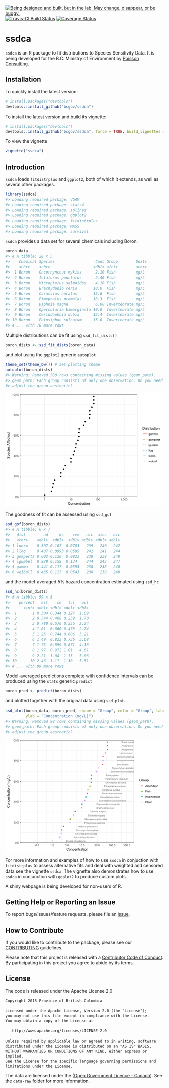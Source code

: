 
<!-- README.md is generated from README.Rmd. Please edit that file -->

<div id="devex-badge">

<a rel="Exploration" href="https://github.com/BCDevExchange/docs/blob/master/discussion/projectstates.md"><img alt="Being designed and built, but in the lab. May change, disappear, or be buggy." style="border-width:0" src="https://assets.bcdevexchange.org/images/badges/exploration.svg" title="Being designed and built, but in the lab. May change, disappear, or be buggy." />
[![Travis-CI Build
Status](https://travis-ci.org/bcgov/ssdca.svg?branch=master)](https://travis-ci.org/bcgov/ssdca)
[![Coverage
Status](https://img.shields.io/codecov/c/github/bcgov/ssdca/master.svg)](https://codecov.io/github/bcgov/ssdca?branch=master)

# ssdca

`ssdca` is an R package to fit distributions to Species Sensitivity
Data. It is being developed for the B.C. Ministry of Environment by
[Poisson Consulting](https://github.com/poissonconsulting).

## Installation

To quickly install the latest version:

``` r
# install.packages("devtools")
devtools::install_github("bcgov/ssdca")
```

To install the latest version and build its vignette:

``` r
# install.packages("devtools")
devtools::install_github("bcgov/ssdca", force = TRUE, build_vignettes = TRUE)
```

To view the vignette

``` r
vignette("ssdca")
```

## Introduction

`ssdca` loads `fitdistrplus` and `ggplot2`, both of which it extends, as
well as several other packages.

``` r
library(ssdca)
#> Loading required package: VGAM
#> Loading required package: stats4
#> Loading required package: splines
#> Loading required package: ggplot2
#> Loading required package: fitdistrplus
#> Loading required package: MASS
#> Loading required package: survival
```

`ssdca` provides a data set for several chemicals including Boron.

``` r
boron_data
#> # A tibble: 28 x 5
#>    Chemical Species                  Conc Group        Units
#>    <chr>    <chr>                   <dbl> <fct>        <chr>
#>  1 Boron    Oncorhynchus mykiss      2.10 Fish         mg/L 
#>  2 Boron    Ictalurus punctatus      2.40 Fish         mg/L 
#>  3 Boron    Micropterus salmoides    4.10 Fish         mg/L 
#>  4 Boron    Brachydanio rerio       10.0  Fish         mg/L 
#>  5 Boron    Carassius auratus       15.6  Fish         mg/L 
#>  6 Boron    Pimephales promelas     18.3  Fish         mg/L 
#>  7 Boron    Daphnia magna            6.00 Invertebrate mg/L 
#>  8 Boron    Opercularia bimarginata 10.0  Invertebrate mg/L 
#>  9 Boron    Ceriodaphnia dubia      13.4  Invertebrate mg/L 
#> 10 Boron    Entosiphon sulcatum     15.0  Invertebrate mg/L 
#> # ... with 18 more rows
```

Multiple distributions can be fit using `ssd_fit_dists()`

``` r
boron_dists <- ssd_fit_dists(boron_data)
```

and plot using the `ggplot2` generic `autoplot`

``` r
theme_set(theme_bw()) # set plotting theme
autoplot(boron_dists)
#> Warning: Removed 588 rows containing missing values (geom_path).
#> geom_path: Each group consists of only one observation. Do you need to
#> adjust the group aesthetic?
```

![](tools/README-unnamed-chunk-8-1.png)<!-- -->

The goodness of fit can be assessed using `ssd_gof`

``` r
ssd_gof(boron_dists)
#> # A tibble: 6 x 7
#>   dist        ad     ks    cvm   aic  aicc   bic
#>   <chr>    <dbl>  <dbl>  <dbl> <dbl> <dbl> <dbl>
#> 1 lnorm    0.507 0.107  0.0703   239   240   242
#> 2 llog     0.487 0.0993 0.0595   241   241   244
#> 3 gompertz 0.602 0.120  0.0823   238   238   240
#> 4 lgumbel  0.829 0.158  0.134    244   245   247
#> 5 gamma    0.441 0.117  0.0555   238   238   240
#> 6 weibull  0.435 0.117  0.0543   238   238   240
```

and the model-averaged 5% hazard concentration estimated using `ssd_hc`

``` r
ssd_hc(boron_dists)
#> # A tibble: 99 x 5
#>    percent   est    se   lcl   ucl
#>      <int> <dbl> <dbl> <dbl> <dbl>
#>  1       1 0.304 0.344 0.127  1.09
#>  2       2 0.544 0.468 0.239  1.70
#>  3       3 0.780 0.570 0.355  2.24
#>  4       4 1.01  0.660 0.478  2.74
#>  5       5 1.25  0.744 0.606  3.21
#>  6       6 1.49  0.823 0.736  3.68
#>  7       7 1.73  0.899 0.871  4.16
#>  8       8 1.97  0.972 1.01   4.61
#>  9       9 2.21  1.04  1.15   5.06
#> 10      10 2.46  1.11  1.30   5.51
#> # ... with 89 more rows
```

Model-averaged predictions complete with confidence intervals can be
produced using the `stats` generic `predict`

``` r
boron_pred <- predict(boron_dists)
```

and plotted together with the original data using
`ssd_plot`.

``` r
ssd_plot(boron_data, boron_pred, shape = "Group", color = "Group", label = "Species",
         ylab = "Concentration (mg/L)")
#> Warning: Removed 98 rows containing missing values (geom_path).
#> geom_path: Each group consists of only one observation. Do you need to
#> adjust the group aesthetic?
```

![](tools/README-unnamed-chunk-12-1.png)<!-- -->

For more information and examples of how to use `ssdca` in conjuction
with `fitdistrplus` to assess alternative fits and deal with weighted
and censored data see the vignette `ssdca`. The vignette also
demonstrates how to use `ssdca` in conjunction with `ggplot2` to produce
custom plots.

A shiny webpage is being developed for non-users of R.

## Getting Help or Reporting an Issue

To report bugs/issues/feature requests, please file an
[issue](https://github.com/bcgov/ssdca/issues/).

## How to Contribute

If you would like to contribute to the package, please see our
[CONTRIBUTING](CONTRIBUTING.md) guidelines.

Please note that this project is released with a [Contributor Code of
Conduct](CODE_OF_CONDUCT.md). By participating in this project you agree
to abide by its terms.

## License

The code is released under the Apache License 2.0

    Copyright 2015 Province of British Columbia
    
    Licensed under the Apache License, Version 2.0 (the "License");
    you may not use this file except in compliance with the License.
    You may obtain a copy of the License at 
    
       http://www.apache.org/licenses/LICENSE-2.0
    
    Unless required by applicable law or agreed to in writing, software
    distributed under the License is distributed on an "AS IS" BASIS,
    WITHOUT WARRANTIES OR CONDITIONS OF ANY KIND, either express or implied.
    See the License for the specific language governing permissions and
    limitations under the License.

The data are licensed under the ([Open Government Licence -
Canada](http://open.canada.ca/en/open-government-licence-canada)). See
the `data-raw` folder for more information.
